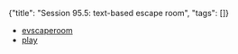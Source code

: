 {"title": "Session 95.5: text-based escape room", "tags": []}

* [evscaperoom](https://griatch.itch.io/evscaperoom)
* [play](https://demo.evennia.com/webclient/])

